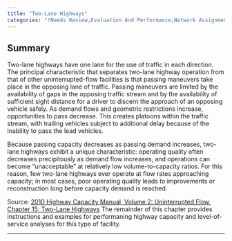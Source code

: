 ```yaml
---
title: "Two-Lane Highways"
categories: "!Needs Review,Evaluation And Performance,Network Assignment,Transportation Networks"
---
```


Summary
-------

Two-lane highways have one lane for the use of traffic in each direction. The principal characteristic that separates two-lane highway operation from that of other uninterrupted-flow facilities is that passing maneuvers take place in the opposing lane of traffic. Passing maneuvers are limited by the availability of gaps in the opposing traffic stream and by the availability of sufficient sight distance for a driver to discern the approach of an opposing vehicle safely. As demand flows and geometric restrictions increase, opportunities to pass decrease. This creates platoons within the traffic stream, with trailing vehicles subject to additional delay because of the inability to pass the lead vehicles.

Because passing capacity decreases as passing demand increases, two-lane highways exhibit a unique characteristic: operating quality often decreases precipitously as demand flow increases, and operations can become “unacceptable” at relatively low volume-to-capacity ratios. For this reason, few two-lane highways ever operate at flow rates approaching capacity; in most cases, poor operating quality leads to improvements or reconstruction long before capacity demand is reached.

Source: [2010 Highway Capacity Manual, Volume 2: Uninterrupted Flow, Chapter 15: Two-Lane Highways](http://trb.metapress.com/content/q7x63813n6230x31/?p=1981171bafd74627872984ad51802639&pi=15) The remainder of this chapter provides instructions and examples for performaning highway capacity and level-of-service analyses for this type of facility.

------------------------------------------------------------------------

